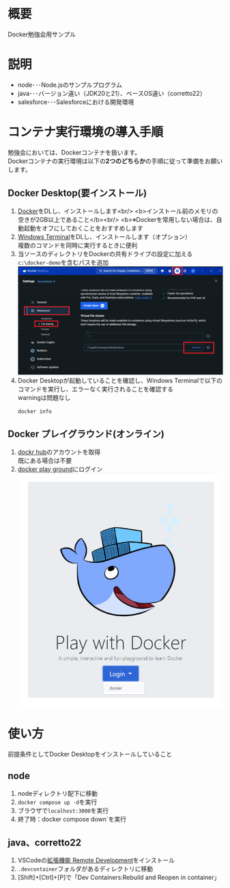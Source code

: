# 概要

Docker勉強会用サンプル

# 説明

- node･･･Node.jsのサンプルプログラム
- java･･･バージョン違い（JDK20と21）、ベースOS違い（corretto22）
- salesforce･･･Salesforceにおける開発環境

# コンテナ実行環境の導入手順

勉強会においては、Dockerコンテナを扱います。<br/>
Dockerコンテナの実行環境は以下の**2つのどちらか**の手順に従って準備をお願いします。

## Docker Desktop(要インストール)

1. [Docker](https://desktop.docker.com/win/main/amd64/Docker%20Desktop%20Installer.exe?utm_source=docker&utm_medium=webreferral&utm_campaign=dd-smartbutton&utm_location=module&_gl=1*1ju5xpl*_ga*MTQyMjM0NzE1MS4xNjcxMTU3MTY1*_ga_XJWPQMJYHQ*MTcxODAyOTM5MS4xOTEuMS4xNzE4MDI5NDAyLjQ5LjAuMA..)をDLし、インストールします<br/>
<b>インストール前のメモリの空きが2GB以上であること</b><br/>
<b>※Dockerを常用しない場合は、自動起動をオフにしておくことをおすすめします</b><br/>
1. [Windows Terminal](https://apps.microsoft.com/detail/9n0dx20hk701?rtc=1&hl=ja-jp&gl=JP)をDLし、インストールします（オプション）<br/>
    複数のコマンドを同時に実行するときに便利
1. 当ソースのディレクトリをDockerの共有ドライブの設定に加える<br/>
    `c:\docker-demo`を含むパスを追加<br/>
    ![共有ドライブの設定](./doc/docker_shares.png)
1. Docker Desktopが起動していることを確認し、Windows Terminalで以下のコマンドを実行し、エラーなく実行されることを確認する<br/>
    warningは問題なし
    ```
    docker info
    ```

## Docker プレイグラウンド(オンライン)

1. [dockr hub](https://hub.docker.com/signup)のアカウントを取得<br/>
    既にある場合は不要
1. [docker play ground](https://labs.play-with-docker.com/)にログイン<br/>
    ![login docker play ground](./doc/docker_login_with_play_ground.png)

# 使い方

前提条件としてDocker Desktopをインストールしていること

## node

1. nodeディレクトリ配下に移動
1. `docker compose up -d`を実行
1. ブラウザで`localhost:3000`を実行
1. 終了時：docker compose down`を実行

## java、corretto22

1. VSCodeの[拡張機能 Remote Development](https://marketplace.visualstudio.com/items?itemName=ms-vscode-remote.vscode-remote-extensionpack)をインストール
1. `.devcontainer`フォルダがあるディレクトリに移動
1. [Shift]+[Ctrl]+[P]で「Dev Containers:Rebuild and Reopen in container」